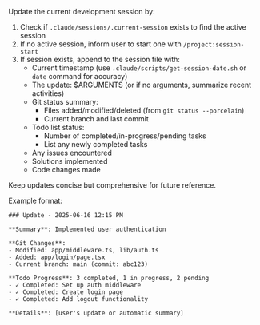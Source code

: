 Update the current development session by:

1. Check if `.claude/sessions/.current-session` exists to find the active session
2. If no active session, inform user to start one with `/project:session-start`
3. If session exists, append to the session file with:
   - Current timestamp (use `.claude/scripts/get-session-date.sh` or `date` command for accuracy)
   - The update: $ARGUMENTS (or if no arguments, summarize recent activities)
   - Git status summary:
     - Files added/modified/deleted (from `git status --porcelain`)
     - Current branch and last commit
   - Todo list status:
     - Number of completed/in-progress/pending tasks
     - List any newly completed tasks
   - Any issues encountered
   - Solutions implemented
   - Code changes made

Keep updates concise but comprehensive for future reference.

Example format:

```
### Update - 2025-06-16 12:15 PM

**Summary**: Implemented user authentication

**Git Changes**:
- Modified: app/middleware.ts, lib/auth.ts
- Added: app/login/page.tsx
- Current branch: main (commit: abc123)

**Todo Progress**: 3 completed, 1 in progress, 2 pending
- ✓ Completed: Set up auth middleware
- ✓ Completed: Create login page
- ✓ Completed: Add logout functionality

**Details**: [user's update or automatic summary]
```
